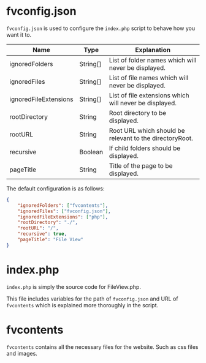 # fvconfig.json

`fvconfig.json` is used to configure the `index.php` script to behave how you want it to.

| Name                  | Type     | Explanation                                             |
| --------------------- | -------- | ------------------------------------------------------- |
| ignoredFolders        | String[] | List of folder names which will never be displayed.     |
| ignoredFiles          | String[] | List of file names which will never be displayed.       |
| ignoredFileExtensions | String[] | List of file extensions which will never be displayed.  |
| rootDirectory         | String   | Root directory to be displayed.                         |
| rootURL               | String   | Root URL which should be relevant to the directoryRoot. |
| recursive             | Boolean  | If child folders should be displayed.                   |
| pageTitle             | String   | Title of the page to be displayed.                      |

The default configuration is as follows:

```json
{
    "ignoredFolders": ["fvcontents"],
    "ignoredFiles": ["fvconfig.json"],
    "ignoredFileExtensions": ["php"],
    "rootDirectory": "./",
    "rootURL": "/",
    "recursive": true,
    "pageTitle": "File View"
}
```

# index.php

`index.php` is simply the source code for FileView.php.

This file includes variables for the path of `fvconfig.json` and URL of `fvcontents` which is explained more thoroughly in the script.

# fvcontents

`fvcontents` contains all the necessary files for the website. Such as css files and images.
